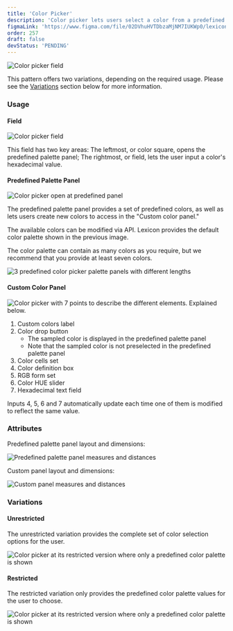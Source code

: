 ```yaml
---
title: 'Color Picker'
description: 'Color picker lets users select a color from a predefined palette, specify a color via its hexadecimal value, sample a color, and explore color values to create a custom color variation.'
figmaLink: 'https://www.figma.com/file/02DVhuHVTDbzaMjNM7IUKWp0/lexicon?node-id=6053%3A46820'
order: 257
draft: false
devStatus: 'PENDING'
---
```


![Color picker field](/images/lexicon/Picker-color-field.jpg)

This pattern offers two variations, depending on the required usage. Please see the [Variations](#variations) section below for more information.

### Usage

#### Field

![Color picker field](/images/lexicon/Picker-color-field.jpg)

This field has two key areas: The leftmost, or color square, opens the
predefined palette panel; The rightmost, or field, lets the user input a color's
hexadecimal value.

#### Predefined Palette Panel

![Color picker open at predefined panel](/images/lexicon/Picker-color-panel-predefined.jpg)

The predefined palette panel provides a set of predefined colors, as well as lets users create new colors to access in the "Custom color panel."

The available colors can be modified via API. Lexicon provides the default color palette shown in the previous image.

The color palette can contain as many colors as you require, but we recommend that you provide at least seven colors.

![3 predefined color picker palette panels with different lengths](/images/lexicon/Picker-color-predefined-colors.jpg)

#### Custom Color Panel

![Color picker with 7 points to describe the different elements. Explained below.](/images/lexicon/Picker-color-panel-custom-desc.jpg)

1. Custom colors label
2. Color drop button
    - The sampled color is displayed in the predefined palette panel
    - Note that the sampled color is not preselected in the predefined palette panel
3. Color cells set
4. Color definition box
5. RGB form set
6. Color HUE slider
7. Hexadecimal text field

Inputs 4, 5, 6 and 7 automatically update each time one of them is modified to reflect the same value.

### Attributes

Predefined palette panel layout and dimensions:

![Predefined palette panel measures and distances](/images/lexicon/Picker-color-panel-custom-measures.jpg)

Custom panel layout and dimensions:

![Custom panel measures and distances](/images/lexicon/Picker-color-panel-normal-measures.jpg)

### Variations

#### Unrestricted

The unrestricted variation provides the complete set of color selection options for the user.

![Color picker at its restricted version where only a predefined color palette is shown](/images/lexicon/Picker-color-not-restricted.jpg)

#### Restricted

The restricted variation only provides the predefined color palette values for the user to choose.

![Color picker at its restricted version where only a predefined color palette is shown](/images/lexicon/Picker-color-restricted.jpg)
